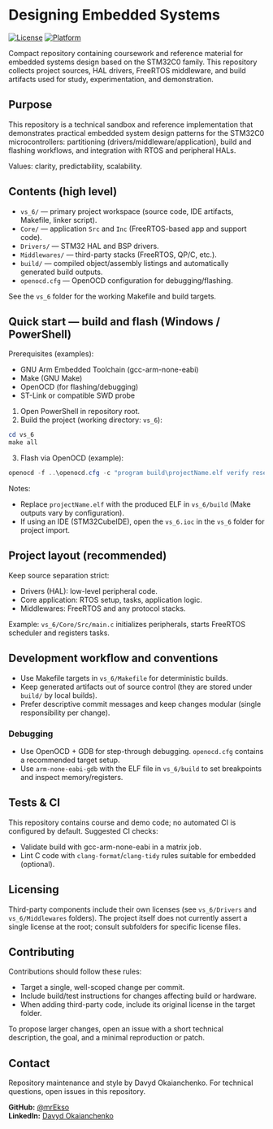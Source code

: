 <!--
	README for `designing-embedded-systems`
	Style: Davyd Okaianchenko (professional, engineering-focused, minimal)
-->

# Designing Embedded Systems

[![License](https://img.shields.io/badge/license-Multiple%20%2F%20See%20folders-lightgrey)](./vs_6)
[![Platform](https://img.shields.io/badge/target-STM32C0%20series-blue)](#)

Compact repository containing coursework and reference material for embedded systems design based on the STM32C0 family. This repository collects project sources, HAL drivers, FreeRTOS middleware, and build artifacts used for study, experimentation, and demonstration.

## Purpose

This repository is a technical sandbox and reference implementation that demonstrates practical embedded system design patterns for the STM32C0 microcontrollers: partitioning (drivers/middleware/application), build and flashing workflows, and integration with RTOS and peripheral HALs.

Values: clarity, predictability, scalability.

## Contents (high level)

- `vs_6/` — primary project workspace (source code, IDE artifacts, Makefile, linker script).
- `Core/` — application `Src` and `Inc` (FreeRTOS-based app and support code).
- `Drivers/` — STM32 HAL and BSP drivers.
- `Middlewares/` — third-party stacks (FreeRTOS, QP/C, etc.).
- `build/` — compiled object/assembly listings and automatically generated build outputs.
- `openocd.cfg` — OpenOCD configuration for debugging/flashing.

See the `vs_6` folder for the working Makefile and build targets.

## Quick start — build and flash (Windows / PowerShell)

Prerequisites (examples):

- GNU Arm Embedded Toolchain (gcc-arm-none-eabi)
- Make (GNU Make)
- OpenOCD (for flashing/debugging)
- ST-Link or compatible SWD probe

1. Open PowerShell in repository root.
2. Build the project (working directory: `vs_6`):

```powershell
cd vs_6
make all
```

3. Flash via OpenOCD (example):

```powershell
openocd -f ..\openocd.cfg -c "program build\projectName.elf verify reset exit"
```

Notes:

- Replace `projectName.elf` with the produced ELF in `vs_6/build` (Make outputs vary by configuration).
- If using an IDE (STM32CubeIDE), open the `vs_6.ioc` in the `vs_6` folder for project import.

## Project layout (recommended)

Keep source separation strict:

- Drivers (HAL): low-level peripheral code.
- Core application: RTOS setup, tasks, application logic.
- Middlewares: FreeRTOS and any protocol stacks.

Example: `vs_6/Core/Src/main.c` initializes peripherals, starts FreeRTOS scheduler and registers tasks.

## Development workflow and conventions

- Use Makefile targets in `vs_6/Makefile` for deterministic builds.
- Keep generated artifacts out of source control (they are stored under `build/` by local builds).
- Prefer descriptive commit messages and keep changes modular (single responsibility per change).

### Debugging

- Use OpenOCD + GDB for step-through debugging. `openocd.cfg` contains a recommended target setup.
- Use `arm-none-eabi-gdb` with the ELF file in `vs_6/build` to set breakpoints and inspect memory/registers.

## Tests & CI

This repository contains course and demo code; no automated CI is configured by default. Suggested CI checks:

- Validate build with gcc-arm-none-eabi in a matrix job.
- Lint C code with `clang-format`/`clang-tidy` rules suitable for embedded (optional).

## Licensing

Third-party components include their own licenses (see `vs_6/Drivers` and `vs_6/Middlewares` folders). The project itself does not currently assert a single license at the root; consult subfolders for specific license files.

## Contributing

Contributions should follow these rules:

- Target a single, well-scoped change per commit.
- Include build/test instructions for changes affecting build or hardware.
- When adding third-party code, include its original license in the target folder.

To propose larger changes, open an issue with a short technical description, the goal, and a minimal reproduction or patch.

## Contact

Repository maintenance and style by Davyd Okaianchenko. For technical questions, open issues in this repository.

**GitHub:** [@mrEkso](https://github.com/mrEkso)  
**LinkedIn:** [Davyd Okaianchenko](https://www.linkedin.com/in/davyd-okaianchenko/)